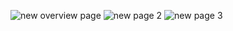 ![new overview page](https://github.com/user-attachments/assets/da792c4d-2bd6-417b-9f4f-6349a07517cd)
![new page 2](https://github.com/user-attachments/assets/9a0043c4-adff-4a0a-b6ff-46dbf71d12d6)
![new page 3](https://github.com/user-attachments/assets/76a81857-7ded-4b9f-adfb-cba007bd7b67)
